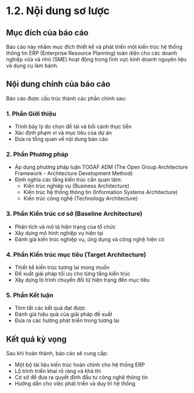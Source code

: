 # 1.2. Nội dung sơ lược

## Mục đích của báo cáo

Báo cáo này nhằm mục đích thiết kế và phát triển một kiến trúc hệ thống thông tin ERP (Enterprise Resource Planning) toàn diện cho các doanh nghiệp vừa và nhỏ (SME) hoạt động trong lĩnh vực kinh doanh nguyên liệu và dụng cụ làm bánh.

## Nội dung chính của báo cáo

Báo cáo được cấu trúc thành các phần chính sau:

### 1. Phần Giới thiệu

- Trình bày lý do chọn đề tài và bối cảnh thực tiễn
- Xác định phạm vi và mục tiêu của dự án
- Đưa ra tổng quan về nội dung báo cáo

### 2. Phần Phương pháp

- Áp dụng phương pháp luận TOGAF ADM (The Open Group Architecture Framework - Architecture Development Method)
- Định nghĩa các tầng kiến trúc cần quan tâm:
  - Kiến trúc nghiệp vụ (Business Architecture)
  - Kiến trúc hệ thống thông tin (Information Systems Architecture)
  - Kiến trúc công nghệ (Technology Architecture)

### 3. Phần Kiến trúc cơ sở (Baseline Architecture)

- Phân tích và mô tả hiện trạng của tổ chức
- Xây dựng mô hình nghiệp vụ hiện tại
- Đánh giá kiến trúc nghiệp vụ, ứng dụng và công nghệ hiện có

### 4. Phần Kiến trúc mục tiêu (Target Architecture)

- Thiết kế kiến trúc tương lai mong muốn
- Đề xuất giải pháp tối ưu cho từng tầng kiến trúc
- Xây dựng lộ trình chuyển đổi từ hiện trạng đến mục tiêu

### 5. Phần Kết luận

- Tóm tắt các kết quả đạt được
- Đánh giá hiệu quả của giải pháp đề xuất
- Đưa ra các hướng phát triển trong tương lai

## Kết quả kỳ vọng

Sau khi hoàn thành, báo cáo sẽ cung cấp:

- Một bộ tài liệu kiến trúc hoàn chình cho hệ thống ERP
- Lộ trình triển khai rõ ràng và khả thi
- Cơ sở để đưa ra quyết định đầu tư công nghệ thông tin
- Hướng dẫn cho việc phát triển và duy trì hệ thống
